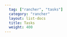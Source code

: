 ```yaml
---
  tag: ["rancher", "tasks"]
  category: "rancher"
  layout: list-docs
  title: Tasks
  weight: 400
---
```

